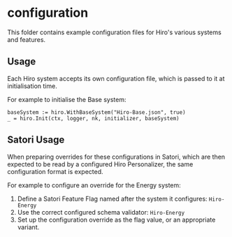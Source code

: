 configuration
=============

This folder contains example configuration files for Hiro's various systems and features.

## Usage

Each Hiro system accepts its own configuration file, which is passed to it at initialisation time.

For example to initialise the Base system:

```
baseSystem := hiro.WithBaseSystem("Hiro-Base.json", true)
_ = hiro.Init(ctx, logger, nk, initializer, baseSystem)
```

## Satori Usage

When preparing overrides for these configurations in Satori, which are then expected to be read by a configured Hiro Personalizer, the same configuration format is expected.

For example to configure an override for the Energy system:

1. Define a Satori Feature Flag named after the system it configures: `Hiro-Energy`
2. Use the correct configured schema validator: `Hiro-Energy`
3. Set up the configuration override as the flag value, or an appropriate variant.
